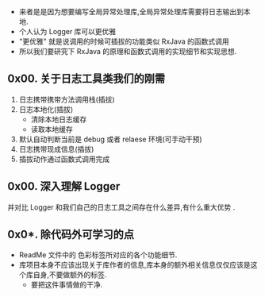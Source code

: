 - 来者是是因为想要编写全局异常处理库,全局异常处理库需要将日志输出到本地.
- 个人认为 Logger 库可以更优雅
- "更优雅" 就是说调用的时候可插拔的功能类似 RxJava 的函数式调用
- 所以我们要研究下 RxJava 的原理和函数式调用的实现细节和实现思想.


## 0x00. 关于日志工具类我们的刚需
1. 日志携带携带方法调用栈(插拔)
2. 日志本地化(插拔)
    - 清除本地日志缓存
    - 读取本地缓存
3. 默认自动判断当前是 debug 或者 relaese 环境(可手动干预)
4. 日志携带现成信息(插拔)
5. 插拔动作通过函数式调用完成

## 0x00. 深入理解 Logger
并对比 Logger 和我们自己的日志工具之间存在什么差异,有什么重大优势 .

## 0x0*. 除代码外可学习的点
- ReadMe 文件中的 色彩标签所对应的各个功能细节.
- 库项目本身不应该出现关于库作者的信息,库本身的额外相关信息仅仅应该是这个库自身,不要做额外的标签.
    - 要把这件事情做的干净.
